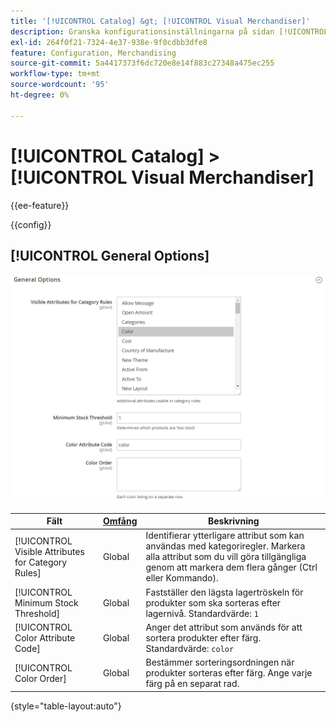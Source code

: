 ```yaml
---
title: '[!UICONTROL Catalog] &gt; [!UICONTROL Visual Merchandiser]'
description: Granska konfigurationsinställningarna på sidan [!UICONTROL Catalog] &gt; [!UICONTROL Visual Merchandiser] i Commerce Admin.
exl-id: 264f0f21-7324-4e37-938e-9f0cdbb3dfe8
feature: Configuration, Merchandising
source-git-commit: 5a4417373f6dc720e8e14f883c27348a475ec255
workflow-type: tm+mt
source-wordcount: '95'
ht-degree: 0%

---
```


# [!UICONTROL Catalog] > [!UICONTROL Visual Merchandiser]

{{ee-feature}}

{{config}}

## [!UICONTROL General Options]

![Allmänna alternativ](./assets/catalog-visual-merchandiser-general-options.png)<!-- zoom -->

<!-- [General Options](https://experienceleague.adobe.com/en/docs/commerce-admin/marketing/merchandising/visual-merch/smart-attributes-configure) -->

| Fält | [Omfång](../../getting-started/websites-stores-views.md#scope-settings) | Beskrivning |
|--- |--- |--- |
| [!UICONTROL Visible Attributes for Category Rules] | Global | Identifierar ytterligare attribut som kan användas med kategoriregler. Markera alla attribut som du vill göra tillgängliga genom att markera dem flera gånger (Ctrl eller Kommando). |
| [!UICONTROL Minimum Stock Threshold] | Global | Fastställer den lägsta lagertröskeln för produkter som ska sorteras efter lagernivå. Standardvärde: `1` |
| [!UICONTROL Color Attribute Code] | Global | Anger det attribut som används för att sortera produkter efter färg. Standardvärde: `color` |
| [!UICONTROL Color Order] | Global | Bestämmer sorteringsordningen när produkter sorteras efter färg. Ange varje färg på en separat rad. |

{style="table-layout:auto"}
